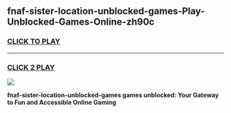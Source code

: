 
## fnaf-sister-location-unblocked-games-Play-Unblocked-Games-Online-zh90c
<h3>
<a href="https://premium76.site?title=fnaf-sister-location-unblocked-games&ref=25A">CLICK TO PLAY</a></h3>
<hr>

<h3>
<a href="https://premium76.site?title=fnaf-sister-location-unblocked-games&ref=25A">CLICK 2 PLAY</a>
  
</h3>

<a href="https://premium76.site?title=fnaf-sister-location-unblocked-games&ref=25A"><img src="https://clearcache.store/games.png"></a>


**fnaf-sister-location-unblocked-games games unblocked: Your Gateway to Fun and Accessible Online Gaming**
